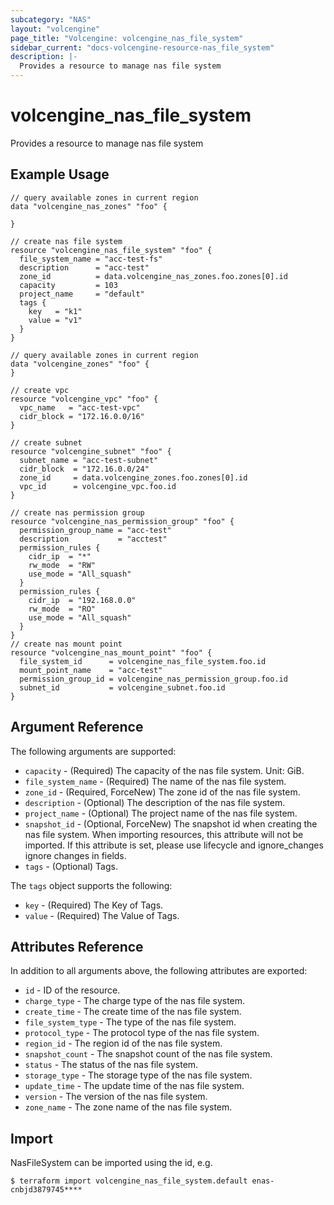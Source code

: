 ```yaml
---
subcategory: "NAS"
layout: "volcengine"
page_title: "Volcengine: volcengine_nas_file_system"
sidebar_current: "docs-volcengine-resource-nas_file_system"
description: |-
  Provides a resource to manage nas file system
---
```

# volcengine_nas_file_system
Provides a resource to manage nas file system
## Example Usage
```hcl
// query available zones in current region
data "volcengine_nas_zones" "foo" {

}

// create nas file system
resource "volcengine_nas_file_system" "foo" {
  file_system_name = "acc-test-fs"
  description      = "acc-test"
  zone_id          = data.volcengine_nas_zones.foo.zones[0].id
  capacity         = 103
  project_name     = "default"
  tags {
    key   = "k1"
    value = "v1"
  }
}

// query available zones in current region
data "volcengine_zones" "foo" {
}

// create vpc
resource "volcengine_vpc" "foo" {
  vpc_name   = "acc-test-vpc"
  cidr_block = "172.16.0.0/16"
}

// create subnet
resource "volcengine_subnet" "foo" {
  subnet_name = "acc-test-subnet"
  cidr_block  = "172.16.0.0/24"
  zone_id     = data.volcengine_zones.foo.zones[0].id
  vpc_id      = volcengine_vpc.foo.id
}

// create nas permission group
resource "volcengine_nas_permission_group" "foo" {
  permission_group_name = "acc-test"
  description           = "acctest"
  permission_rules {
    cidr_ip  = "*"
    rw_mode  = "RW"
    use_mode = "All_squash"
  }
  permission_rules {
    cidr_ip  = "192.168.0.0"
    rw_mode  = "RO"
    use_mode = "All_squash"
  }
}
// create nas mount point
resource "volcengine_nas_mount_point" "foo" {
  file_system_id      = volcengine_nas_file_system.foo.id
  mount_point_name    = "acc-test"
  permission_group_id = volcengine_nas_permission_group.foo.id
  subnet_id           = volcengine_subnet.foo.id
}
```
## Argument Reference
The following arguments are supported:
* `capacity` - (Required) The capacity of the nas file system. Unit: GiB.
* `file_system_name` - (Required) The name of the nas file system.
* `zone_id` - (Required, ForceNew) The zone id of the nas file system.
* `description` - (Optional) The description of the nas file system.
* `project_name` - (Optional) The project name of the nas file system.
* `snapshot_id` - (Optional, ForceNew) The snapshot id when creating the nas file system. When importing resources, this attribute will not be imported. If this attribute is set, please use lifecycle and ignore_changes ignore changes in fields.
* `tags` - (Optional) Tags.

The `tags` object supports the following:

* `key` - (Required) The Key of Tags.
* `value` - (Required) The Value of Tags.

## Attributes Reference
In addition to all arguments above, the following attributes are exported:
* `id` - ID of the resource.
* `charge_type` - The charge type of the nas file system.
* `create_time` - The create time of the nas file system.
* `file_system_type` - The type of the nas file system.
* `protocol_type` - The protocol type of the nas file system.
* `region_id` - The region id of the nas file system.
* `snapshot_count` - The snapshot count of the nas file system.
* `status` - The status of the nas file system.
* `storage_type` - The storage type of the nas file system.
* `update_time` - The update time of the nas file system.
* `version` - The version of the nas file system.
* `zone_name` - The zone name of the nas file system.


## Import
NasFileSystem can be imported using the id, e.g.
```
$ terraform import volcengine_nas_file_system.default enas-cnbjd3879745****
```

